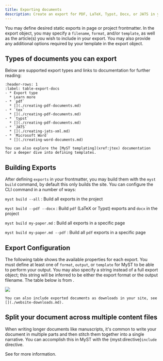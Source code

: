 ```yaml
---
title: Exporting documents
description: Create an export for PDF, LaTeX, Typst, Docx, or JATS in your page or project frontmatter, and use `myst build` to build the export.
---
```


You may define desired static exports in page or project frontmatter. In the export object, you may specify a `filename`, `format`, and/or `template`, as well as the article(s) you wish to include in your export. You may also provide any additional options required by your template in the export object.

## Types of documents you can export

Below are supported export types and links to documentation for further reading:

```{list-table} Frontmatter Export Formats
:header-rows: 1
:label: table-export-docs
- * Export type
  * Learn more
- * `pdf`
  * [](./creating-pdf-documents.md)
- * `tex`
  * [](./creating-pdf-documents.md)
- * `typst`
  * [](./creating-pdf-documents.md)
- * `JATS`
  * [](./creating-jats-xml.md)
- * `Microsoft Word`
  * [](./creating-word-documents.md)
```

```{seealso} The MyST templating engine drives document exports
You can also explore the [MyST templating](xref:jtex) documentation for a deeper dive into defining templates.
```

## Building Exports

After defining `exports` in your frontmatter, you may build them with the `myst build` command, by default this only builds the site.
You can configure the CLI command in a number of ways:

`myst build --all`
: Build all exports in the project

`myst build --pdf --docx`
: Build `pdf` (LaTeX or Typst) exports and `docx` in the project

`myst build my-paper.md`
: Build all exports in a specific page

`myst build my-paper.md --pdf`
: Build all `pdf` exports in a specific page

## Export Configuration

The following table shows the available properties for each export. You must define at least one of `format`, `output`, or `template` for MyST to be able to perform your output. You may also specify a string instead of a full export object; this string will be inferred to be either the export format or the output filename. The table below is from [](#frontmatter:exports).

![](#table-frontmatter-exports)

```{seealso} Exposing Exports as Downloads
You can also include exported documents as downloads in your site, see [](./website-downloads.md).
```

## Split your document across multiple content files

When writing longer documents like manuscripts, it's common to write your document in multiple parts and then stitch them together into a single narrative.
You can accomplish this in MyST with the {myst:directive}`include` directive.

See [](#docs:include) for more information.
